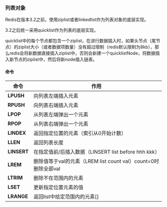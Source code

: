 ### 列表对象

Redis在版本3.2之前，使用ziplist或者linkedlist作为列表对象的底层实现。

3.2之后统一采用quicklist作为列表的底层实现。



quicklist中的每个节点都包含一个ziplist，在进行数据插入时，如果头节点（尾节点）的ziplist大小（或者数据项数量）没有超过限制（redis默认限制为8kb），那么redis会将新数据直接插入ziplist中，否则会新建一个quicklistNode，将数据插入新节点的ziplist中，然后将新node插入链表。

#### 命令

 

| 命令        | 作用                                                         |
| ----------- | ------------------------------------------------------------ |
| **LPUSH**   | 向列表左端插入元素                                           |
| **RPUSH**   | 向列表右端插入元素                                           |
| **LPOP**    | 从列表左端弹出一个元素                                       |
| **RPOP**    | 从列表右端弹出一个元素                                       |
| **LINDEX**  | 返回指定位置的元素（索引从0开始计数）                        |
| **LLEN**    | 返回列表长度                                                 |
| **LINSERT** | 在指定值前/后插入数据（LINSERT list before hhh kkk）         |
| **LREM**    | 删除值等于val的元素（LREM list count val）count=0时删除全部val |
| **LTRIM**   | 删除不在范围内的元素                                         |
| **LSET**    | 更新指定位置元素的值                                         |
| **LRANGE**  | 返回list中给定范围内的元素[]                                 |

